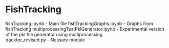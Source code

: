 # FishTracking
fishTracking.ipynb - Main file
fishTrackingGraphs.ipynb - Graphs from fishTracking
multiprocessingTestPklGenerator.ipynb	- Experimental version of the pkl file generator using multiprocessing  
tracktor_revised.py - Nessary module
